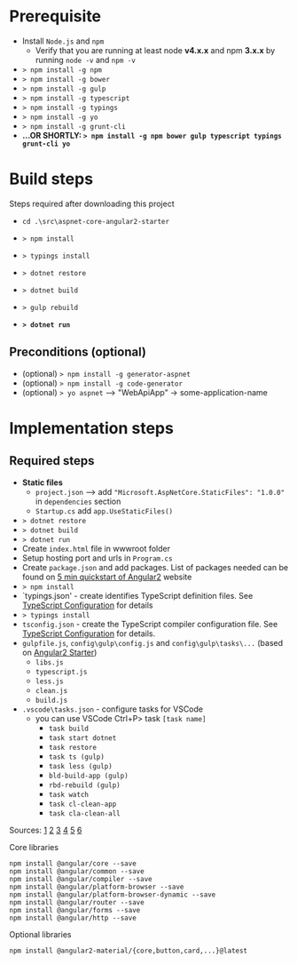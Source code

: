 # Prerequisite
* Install `Node.js` and `npm` 
    * Verify that you are running at least node **v4.x.x** and npm **3.x.x** by running `node -v` and `npm -v`
* `> npm install -g npm`
* `> npm install -g bower`
* `> npm install -g gulp`
* `> npm install -g typescript`
* `> npm install -g typings`
* `> npm install -g yo`
* `> npm install -g grunt-cli`
* __...OR SHORTLY: `> npm install -g npm bower gulp typescript typings grunt-cli yo`__

# Build steps
Steps required after downloading this project
* `cd .\src\aspnet-core-angular2-starter`
* `> npm install`
* `> typings install`
* `> dotnet restore`
* `> dotnet build`
* `> gulp rebuild`


* __`> dotnet run`__

## Preconditions (optional)
* (optional) `> npm install -g generator-aspnet`
* (optional) `> npm install -g code-generator`
* (optional) `> yo aspnet` --> "WebApiApp" -> some-application-name

# Implementation steps 

## Required steps
* **Static files**
    * `project.json` --> add `"Microsoft.AspNetCore.StaticFiles": "1.0.0"` in `dependencies` section
    * `Startup.cs` add `app.UseStaticFiles()`
* `> dotnet restore`
* `> dotnet build`
* `> dotnet run`
* Create `index.html` file in wwwroot folder
* Setup hosting port and urls in `Program.cs`
* Create `package.json` and add packages.  List of packages needed can be found on [5 min quickstart of Angular2](https://angular.io/docs/ts/latest/quickstart.html) website
* `> npm install`
* `typings.json' - create identifies TypeScript definition files. See [TypeScript Configuration](https://angular.io/docs/ts/latest/guide/typescript-configuration.html#!#typings) for details
* `> typings install`
* `tsconfig.json` - create the TypeScript compiler configuration file. See [TypeScript Configuration](https://angular.io/docs/ts/latest/guide/typescript-configuration.html#tsconfig) for details.
* `gulpfile.js`, `config\gulp\config.js` and `config\gulp\tasks\...` (based on [Angular2 Starter](https://github.com/antonybudianto/angular2-starter))
    * `libs.js`
    * `typescript.js`
    * `less.js`
    * `clean.js`
    * `build.js`
* `.vscode\tasks.json` - configure tasks for VSCode
    * you can use VSCode Ctrl+P> task `[task name]`
        * `task build`
        * `task start dotnet`
        * `task restore`
        * `task ts (gulp)`
        * `task less (gulp)`
        * `bld-build-app (gulp)`
        * `rbd-rebuild (gulp)`
        * `task watch`
        * `task cl-clean-app`
        * `task cla-clean-all`

Sources:
[1](https://github.com/antonybudianto/angular2-starter)
[2](https://angular.io/docs/ts/latest/quickstart.html)
[3](http://asp.net-hacker.rocks/2016/04/04/aspnetcore-and-angular2-part1.html)
[4](http://www.mithunvp.com/angular-2-asp-net-core-visual-studio-code-typescript/)
[5](https://github.com/FabianGosebrink/ASPNET-Core-Angular2-StarterTemplate)
[6](https://angular.io/docs/ts/latest/cookbook/visual-studio-2015.html)

Core libraries
```
npm install @angular/core --save
npm install @angular/common --save
npm install @angular/compiler --save
npm install @angular/platform-browser --save
npm install @angular/platform-browser-dynamic --save
npm install @angular/router --save
npm install @angular/forms --save
npm install @angular/http --save
```

Optional libraries
```
npm install @angular2-material/{core,button,card,...}@latest
```